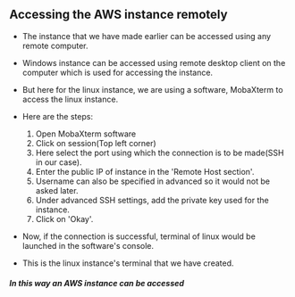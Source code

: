 ## Accessing the AWS instance remotely #
   - The instance that we have made earlier can be accessed using any remote computer.
   - Windows instance can be accessed using remote desktop client on the computer which is used for accessing the instance.
   - But here for the linux instance, we are using a software, MobaXterm to access the linux instance.
   - Here are the steps:
     1. Open MobaXterm software
     2. Click on session(Top left corner)
     3. Here select the port using which the connection is to be made(SSH in our case).
     4. Enter the public IP of instance in the 'Remote Host section'.
     5. Username can also be specified in advanced so it would not be asked later.
     6. Under advanced SSH settings, add the private key used for the instance.
     7. Click on 'Okay'.

   - Now, if the connection is successful, terminal of linux would be launched in the software's console.
   - This is the linux instance's terminal that we have created.

##### In this way an AWS instance can be accessed #